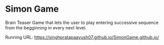 # Simon Game
Brain Teaser Game that lets the user to play entering successive sequence from the begginning in every next level.

Running URL: https://singhpratapaayush07.github.io/SimonGame.github.io/
